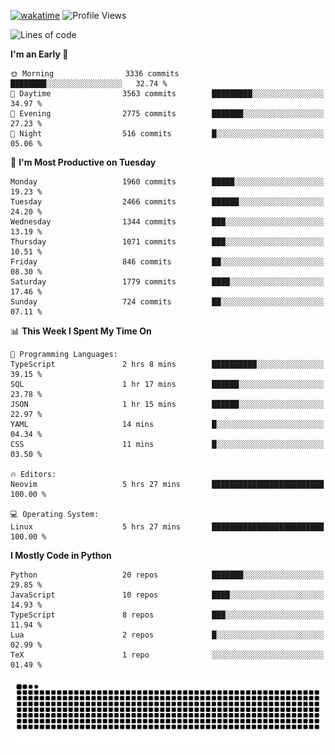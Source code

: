 [![wakatime](https://wakatime.com/badge/user/b920b284-3cde-4cd4-b72e-f7f22d050b16.svg)](https://wakatime.com/@b920b284-3cde-4cd4-b72e-f7f22d050b16)
![Profile Views](http://img.shields.io/badge/Profile%20Views-4586-blue)
<!--START_SECTION:waka-->
![Lines of code](https://img.shields.io/badge/From%20Hello%20World%20I%27ve%20Written-9.1%20million%20lines%20of%20code-blue)

**I'm an Early 🐤** 

```text
🌞 Morning                3336 commits        ████████░░░░░░░░░░░░░░░░░   32.74 % 
🌆 Daytime                3563 commits        █████████░░░░░░░░░░░░░░░░   34.97 % 
🌃 Evening                2775 commits        ███████░░░░░░░░░░░░░░░░░░   27.23 % 
🌙 Night                  516 commits         █░░░░░░░░░░░░░░░░░░░░░░░░   05.06 % 
```
📅 **I'm Most Productive on Tuesday** 

```text
Monday                   1960 commits        █████░░░░░░░░░░░░░░░░░░░░   19.23 % 
Tuesday                  2466 commits        ██████░░░░░░░░░░░░░░░░░░░   24.20 % 
Wednesday                1344 commits        ███░░░░░░░░░░░░░░░░░░░░░░   13.19 % 
Thursday                 1071 commits        ███░░░░░░░░░░░░░░░░░░░░░░   10.51 % 
Friday                   846 commits         ██░░░░░░░░░░░░░░░░░░░░░░░   08.30 % 
Saturday                 1779 commits        ████░░░░░░░░░░░░░░░░░░░░░   17.46 % 
Sunday                   724 commits         ██░░░░░░░░░░░░░░░░░░░░░░░   07.11 % 
```


📊 **This Week I Spent My Time On** 

```text
💬 Programming Languages: 
TypeScript               2 hrs 8 mins        ██████████░░░░░░░░░░░░░░░   39.15 % 
SQL                      1 hr 17 mins        ██████░░░░░░░░░░░░░░░░░░░   23.78 % 
JSON                     1 hr 15 mins        ██████░░░░░░░░░░░░░░░░░░░   22.97 % 
YAML                     14 mins             █░░░░░░░░░░░░░░░░░░░░░░░░   04.34 % 
CSS                      11 mins             █░░░░░░░░░░░░░░░░░░░░░░░░   03.50 % 

🔥 Editors: 
Neovim                   5 hrs 27 mins       █████████████████████████   100.00 % 

💻 Operating System: 
Linux                    5 hrs 27 mins       █████████████████████████   100.00 % 
```

**I Mostly Code in Python** 

```text
Python                   20 repos            ███████░░░░░░░░░░░░░░░░░░   29.85 % 
JavaScript               10 repos            ████░░░░░░░░░░░░░░░░░░░░░   14.93 % 
TypeScript               8 repos             ███░░░░░░░░░░░░░░░░░░░░░░   11.94 % 
Lua                      2 repos             █░░░░░░░░░░░░░░░░░░░░░░░░   02.99 % 
TeX                      1 repo              ░░░░░░░░░░░░░░░░░░░░░░░░░   01.49 % 
```




<!--END_SECTION:waka-->
![Snake animation](https://raw.githubusercontent.com/timmypidashev/timmypidashev/main/commits.svg)
